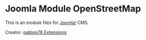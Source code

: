 Joomla Module OpenStreetMap
=====================

This is an module files for [Joomla!](http://joomla.org/) CMS.

Creator: [pablop76 Extensions](http://web-service.com.pl/)

